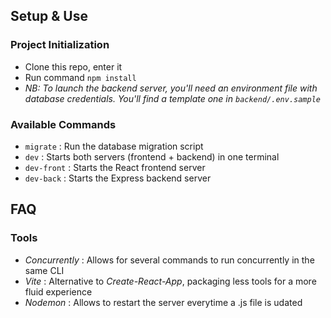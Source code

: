 ## Setup & Use

### Project Initialization

- Clone this repo, enter it
- Run command `npm install`
- _NB: To launch the backend server, you'll need an environment file with database credentials. You'll find a template one in `backend/.env.sample`_

### Available Commands

- `migrate` : Run the database migration script
- `dev` : Starts both servers (frontend + backend) in one terminal
- `dev-front` : Starts the React frontend server
- `dev-back` : Starts the Express backend server

## FAQ

### Tools

- _Concurrently_ : Allows for several commands to run concurrently in the same CLI
- _Vite_ : Alternative to _Create-React-App_, packaging less tools for a more fluid experience
- _Nodemon_ : Allows to restart the server everytime a .js file is udated
